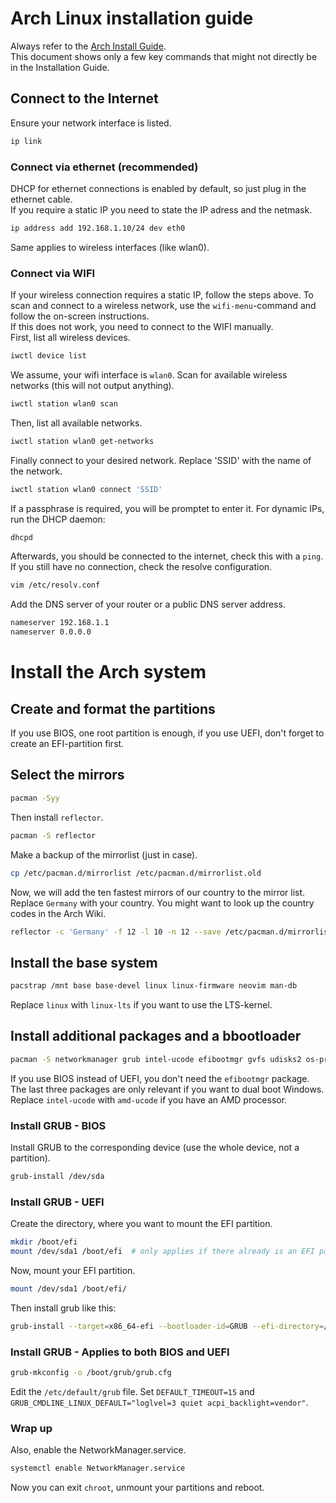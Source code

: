 # Arch Linux installation guide

Always refer to the [Arch Install Guide](https://wiki.archlinux.org/index.php/installation_guide).  
This document shows only a few key commands that might not directly be in the Installation Guide.

## Connect to the Internet

Ensure your network interface is listed.

```sh
ip link
```

### Connect via ethernet (recommended)

DHCP for ethernet connections is enabled by default, so just plug in the ethernet cable.  
If you require a static IP you need to state the IP adress and the netmask.

```sh
ip address add 192.168.1.10/24 dev eth0
```

Same applies to wireless interfaces (like wlan0).

### Connect via WIFI

If your wireless connection requires a static IP, follow the steps above.
To scan and connect to a wireless network, use the `wifi-menu`-command and follow the on-screen instructions.  
If this does not work, you need to connect to the WIFI manually.  
First, list all wireless devices.

```sh
iwctl device list
```

We assume, your wifi interface is `wlan0`.
Scan for available wireless networks (this will not output anything).

```sh
iwctl station wlan0 scan
```

Then, list all available networks.

```sh
iwctl station wlan0 get-networks
```

Finally connect to your desired network. Replace 'SSID' with the name of the network.

```sh
iwctl station wlan0 connect 'SSID'
```

If a passphrase is required, you will be promptet to enter it.
For dynamic IPs, run the DHCP daemon:

```sh
dhcpd
```

Afterwards, you should be connected to the internet, check this with a `ping`.  
If you still have no connection, check the resolve configuration.

```sh
vim /etc/resolv.conf
```

Add the DNS server of your router or a public DNS server address.

```sh
nameserver 192.168.1.1
nameserver 0.0.0.0
```

# Install the Arch system

## Create and format the partitions

If you use BIOS, one root partition is enough, if you use UEFI, don't forget to create an EFI-partition first.

## Select the mirrors

```sh
pacman -Syy
```

Then install `reflector`.

```sh
pacman -S reflector
```

Make a backup of the mirrorlist (just in case).

```sh
cp /etc/pacman.d/mirrorlist /etc/pacman.d/mirrorlist.old
```

Now, we will add the ten fastest mirrors of our country to the mirror list. Replace `Germany` with your country. You might want to look up the country codes in the Arch Wiki.

```sh
reflector -c 'Germany' -f 12 -l 10 -n 12 --save /etc/pacman.d/mirrorlist
```

## Install the base system

```sh
pacstrap /mnt base base-devel linux linux-firmware neovim man-db
```

Replace `linux` with `linux-lts` if you want to use the LTS-kernel.  

## Install additional packages and a bbootloader

```sh
pacman -S networkmanager grub intel-ucode efibootmgr gvfs udisks2 os-prober dosfstools ntfs-3g 
```

If you use BIOS instead of UEFI, you don't need the `efibootmgr` package.
The last three packages are only relevant if you want to dual boot Windows.
Replace `intel-ucode` with `amd-ucode` if you have an AMD processor.

### Install GRUB - BIOS

Install GRUB to the corresponding device (use the whole device, not a partition).

```sh
grub-install /dev/sda
```

### Install GRUB - UEFI

Create the directory, where you want to mount the EFI partition.

```sh
mkdir /boot/efi
mount /dev/sda1 /boot/efi  # only applies if there already is an EFI partition at /dev/sda1
```

Now, mount your EFI partition.

```sh
mount /dev/sda1 /boot/efi/
```

Then install grub like this:

```sh
grub-install --target=x86_64-efi --bootloader-id=GRUB --efi-directory=/boot/efi --recheck
```

### Install GRUB - Applies to both BIOS and UEFI

```sh
grub-mkconfig -o /boot/grub/grub.cfg
```

Edit the `/etc/default/grub` file.
Set `DEFAULT_TIMEOUT=15` and `GRUB_CMDLINE_LINUX_DEFAULT="loglvel=3 quiet acpi_backlight=vendor"`.


### Wrap up

Also, enable the NetworkManager.service.

```sh
systemctl enable NetworkManager.service
```

Now you can exit `chroot`, unmount your partitions and reboot.
